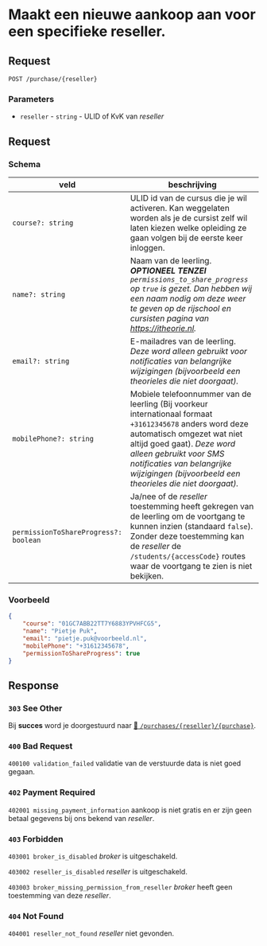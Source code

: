 # Maakt een nieuwe aankoop aan voor een specifieke reseller.
## Request

```http
POST /purchase/{reseller}
```

### Parameters
* `reseller` - `string` - ULID of KvK van <dfn>reseller</dfn>

## Request
### Schema
| veld                                  | beschrijving                                                                                                                                                                                                                                                                               |
|---------------------------------------|--------------------------------------------------------------------------------------------------------------------------------------------------------------------------------------------------------------------------------------------------------------------------------------------|
| `course?: string`                     | ULID id van de cursus die je wil activeren. Kan weggelaten worden als je de cursist zelf wil laten kiezen welke opleiding ze gaan volgen bij de eerste keer inloggen.                                                                                                                      |
| `name?: string`                       | Naam van de leerling. _**OPTIONEEL TENZEI** `permissions_to_share_progress` op `true` is gezet. Dan hebben wij een naam nodig om deze weer te geven op de rijschool en cursisten pagina van https://itheorie.nl._                                                                          |
| `email?: string`                      | E-mailadres van de leerling. _Deze word alleen gebruikt voor notificaties van belangrijke wijzigingen (bijvoorbeeld een theorieles die niet doorgaat)._                                                                                                                                    |
| `mobilePhone?: string`                     | Mobiele telefoonnummer van de leerling (Bij voorkeur internationaal formaat `+31612345678` anders word deze automatisch omgezet wat niet altijd goed gaat). _Deze word alleen gebruikt voor SMS notificaties van belangrijke wijzigingen (bijvoorbeeld een theorieles die niet doorgaat)._ |
| `permissionToShareProgress?: boolean` | Ja/nee of de <dfn>reseller</dfn> toestemming heeft gekregen van de leerling om de voortgang te kunnen inzien (standaard `false`). Zonder deze toestemming kan de <dfn>reseller</dfn> de `/students/{accessCode}` routes waar de voortgang te zien is niet bekijken.                        |
 
### Voorbeeld
```json
{
    "course": "01GC7ABB22TT7Y6883YPVHFCG5",
    "name": "Pietje Puk",
    "email": "pietje.puk@voorbeeld.nl",
    "mobilePhone": "+31612345678",
    "permissionToShareProgress": true
}
```

## Response
### `303` See Other
Bij **succes** word je doorgestuurd naar [:link: `/purchases/{reseller}/{purchase}`](get-purchases-reseller-purchase.md).

### `400` Bad Request
`400100 validation_failed`
validatie van de verstuurde data is niet goed gegaan.

### `402` Payment Required
`402001 missing_payment_information`
aankoop is niet gratis en er zijn geen betaal gegevens bij ons bekend van <dfn>reseller</dfn>.

### `403` Forbidden
`403001 broker_is_disabled`
<dfn>broker</dfn> is uitgeschakeld.

`403002 reseller_is_disabled`
<dfn>reseller</dfn> is uitgeschakeld.

`403003 broker_missing_permission_from_reseller`
<dfn>broker</dfn> heeft geen toestemming van deze <dfn>reseller</dfn>.

### `404` Not Found
`404001 reseller_not_found`
<dfn>reseller</dfn> niet gevonden.
